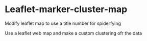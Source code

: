 # Leaflet-marker-cluster-map
Modify leaflet map to use a title number for spiderfying

Use a leaflet web map and make a custom clustering ofr the data 
